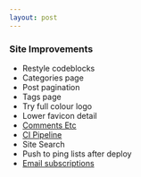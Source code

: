 ```yaml
---
layout: post
---
```


### Site Improvements
- Restyle codeblocks
- Categories page
- Post pagination
- Tags page
- Try full colour logo
- Lower favicon detail
- [Comments Etc](https://staticman.net/)
- [CI Pipeline](https://jenkins.io/)
- Site Search
- Push to ping lists after deploy
- [Email subscriptions](https://feedburner.google.com/fb/a/emailsyndicationSubmit)
